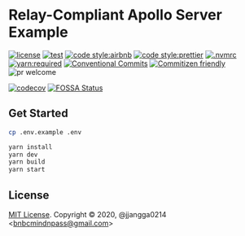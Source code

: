 # Relay-Compliant Apollo Server Example

[![license](https://img.shields.io/badge/license-MIT-ff4081.svg?style=flat-square&labelColor=black)](./LICENSE)
[![test](https://img.shields.io/badge/test-jest-7c4dff.svg?style=flat-square&labelColor=black)](./jest.config.js)
[![code style:airbnb](https://img.shields.io/badge/code_style-airbnb-448aff.svg?style=flat-square&labelColor=black)](https://github.com/airbnb/javascript)
[![code style:prettier](https://img.shields.io/badge/code_style-prettier-18ffff.svg?style=flat-square&labelColor=black)](https://prettier.io/)
[![.nvmrc](https://img.shields.io/badge/.nvmrc-14-00e676.svg?style=flat-square&labelColor=black)](./.nvmrc)
[![yarn:required](https://img.shields.io/badge/yarn-required-aeea00.svg?style=flat-square&labelColor=black)](https://yarnpkg.com/en/)
[![Conventional Commits](https://img.shields.io/badge/Conventional%20Commits-1.0.0-ffab00.svg?style=flat-square&labelColor=black)](https://conventionalcommits.org)
[![Commitizen friendly](https://img.shields.io/badge/Commitizen-cz_conventional_changelog-dd2c00.svg?style=flat-square&labelColor=black)](http://commitizen.github.io/cz-cli/)
![pr welcome](https://img.shields.io/badge/PRs-welcome-09FF33.svg?style=flat-square&labelColor=black)

[![codecov](https://codecov.io/gh/jjangga0214/relay-compliant-apollo-server-example/branch/main/graph/badge.svg?token=5YKI4fgSfv)](https://codecov.io/gh/jjangga0214/relay-compliant-apollo-server-example)
[![FOSSA Status](https://app.fossa.com/api/projects/git%2Bgithub.com%2Fjjangga0214%2Frelay-compliant-apollo-server-example.svg?type=shield)](https://app.fossa.com/projects/git%2Bgithub.com%2Fjjangga0214%2Frelay-compliant-apollo-server-example?ref=badge_shield)

## Get Started

```bash
cp .env.example .env
```

```bash
yarn install
yarn dev
yarn build
yarn start
```

## License

[MIT License](LICENSE). Copyright &copy; 2020, @jjangga0214 <[bnbcmindnpass@gmail.com](mailto:bnbcmindnpass@gmail.com)>
